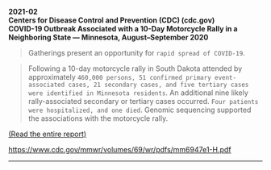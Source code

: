 **2021-02**   
**Centers for Disease Control and Prevention (CDC) (cdc.gov)  
COVID-19 Outbreak Associated with a 10-Day Motorcycle Rally in a Neighboring State — Minnesota, August–September 2020**

> Gatherings present an opportunity for `rapid spread of COVID-19`.

> Following a 10-day motorcycle rally in South Dakota attended by approximately `460,000 persons, 51 confirmed primary event-associated cases, 21 secondary cases, and five tertiary cases were identified in Minnesota residents`. An additional nine likely rally-associated secondary or tertiary cases occurred. `Four patients were hospitalized, and one died`. Genomic sequencing supported the associations with the motorcycle rally.

[(Read the entire report)](https://www.cdc.gov/mmwr/volumes/69/wr/mm6947e1.htm)

https://www.cdc.gov/mmwr/volumes/69/wr/pdfs/mm6947e1-H.pdf

---

